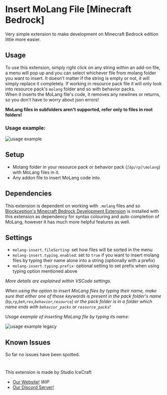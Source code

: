 # Insert MoLang File \[Minecraft Bedrock\]

Very simple extension to make development on Minecraft Bedrock edition little more easier.

## Usage

To use this extension, simply right click on any string within an add-on file, a menu will pop up and you can select whichever file from molang folder you want to insert. It doesn't matter if the string is empty or not, it will simply replace it completely.
If working in resource pack file it will only look into resource pack's `molang` folder and so with behavior packs.  
When it inserts the MoLang file's code, it removes any newlines or returns, so you don't have to worry about json errors!

**MoLang files in subfolders aren't supported, refer only to files in root folders!**
### Usage example:

![usage example](https://raw.githubusercontent.com/PavelDobCZ23/Insert-Molang-File-VSCode-Extension-/main/assets/example_usage.gif)

## Setup

 - Molang folder in your resource pack or behavior pack (*`[bp/rp]`*`\molang`) with MoLang files in it.
 - Any addon file to insert MoLang code into.

## Dependencies

This extension is dependent on working with `.molang` files and so [Blockception's Minecraft Bedrock Development Extension](https://marketplace.visualstudio.com/items?itemName=BlockceptionLtd.blockceptionvscodeminecraftbedrockdevelopmentextension) is installed with this extension as dependency for syntax colouring and auto completion of MoLang, however it has much more helpful features as well.

## Settings

- `molang-insert.fileSorting`: set how files will be sorted in the menu
- `molang-insert.typing.enabled`: set to `true` if you want to insert molang files by typing their name alone into a string (optionally with a prefix)
- `molang-insert.typing.prefix`: optional setting to set prefix when using typing option mentioned above

*More details are explained within VSCode settings.*
  
*When using the option to insert MoLang files by typing their name, make sure that either one of those keywords is present in the pack folder's name (`bp`,`rp`,`beh`,`res`,`behavior`,`resource`) or the pack folder is in a folder which name ends with `behavior_packs` or `resource_packs`!*

*Usage example of inserting MoLang file by typing its name:*

![usage example legacy](https://raw.githubusercontent.com/PavelDobCZ23/Insert-Molang-File-VSCode-Extension-/main/assets/example_usage_legacy.gif)

## Known Issues

So far no issues have been spotted.

#

This extension is made by Studio IceCraft
 - [Our Website!](https://www.icecraftstudio.repl.co) *WIP*
 - [Our Discord Server!](https://discord.com/invite/K28m8cKp74)
